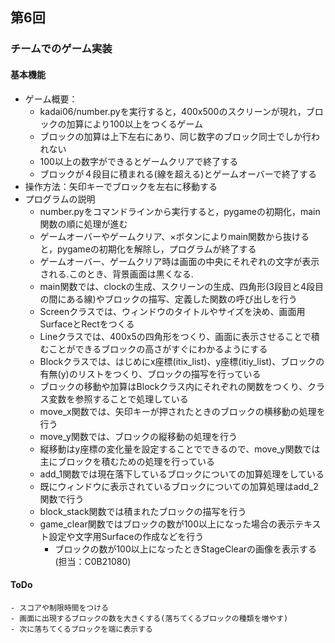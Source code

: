 ## 第6回
### チームでのゲーム実装
#### 基本機能
- ゲーム概要：
    - kadai06/number.pyを実行すると，400x500のスクリーンが現れ，ブロックの加算により100以上をつくるゲーム
    - ブロックの加算は上下左右にあり、同じ数字のブロック同士でしか行われない
    - 100以上の数字ができるとゲームクリアで終了する
    - ブロックが４段目に積まれる(線を超える)とゲームオーバーで終了する
- 操作方法：矢印キーでブロックを左右に移動する
- プログラムの説明
    - number.pyをコマンドラインから実行すると，pygameの初期化，main関数の順に処理が進む
    - ゲームオーバーやゲームクリア、×ボタンによりmain関数から抜けると，pygameの初期化を解除し，プログラムが終了する
    - ゲームオーバー、ゲームクリア時は画面の中央にそれぞれの文字が表示される.このとき、背景画面は黒くなる.
    - main関数では、clockの生成、スクリーンの生成、四角形(3段目と4段目の間にある線)やブロックの描写、定義した関数の呼び出しを行う
    - Screenクラスでは、ウィンドウのタイトルやサイズを決め、画面用SurfaceとRectをつくる
    - Lineクラスでは、400x5の四角形をつくり、画面に表示させることで積むことができるブロックの高さがすぐにわかるようにする
    - Blockクラスでは、はじめにx座標(itix_list)、y座標(itiy_list)、ブロックの有無(y)のリストをつくり、ブロックの描写を行っている
    - ブロックの移動や加算はBlockクラス内にそれぞれの関数をつくり、クラス変数を参照することで処理している
    - move_x関数では、矢印キーが押されたときのブロックの横移動の処理を行う
    - move_y関数では、ブロックの縦移動の処理を行う
    - 縦移動はy座標の変化量を設定することでできるので、move_y関数では主にブロックを積むための処理を行っている
    - add_1関数では現在落下しているブロックについての加算処理をしている
    - 既にウィンドウに表示されているブロックについての加算処理はadd_2関数で行う
    - block_stack関数では積まれたブロックの描写を行う
    - game_clear関数ではブロックの数が100以上になった場合の表示テキスト設定や文字用Surfaceの作成などを行う
        - ブロックの数が100以上になったときStageClearの画像を表示する(担当：C0B21080)
#### ToDo
    - スコアや制限時間をつける
    - 画面に出現するブロックの数を大きくする(落ちてくるブロックの種類を増やす)
    - 次に落ちてくるブロックを端に表示する